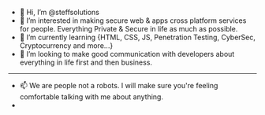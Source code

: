 - 👋 Hi, I’m @steffsolutions
- 👀 I’m interested in making secure web & apps cross platform services for people. Everything Private & Secure in life as much as possible.
- 🌱 I’m currently learning {HTML, CSS, JS, Penetration Testing, CyberSec, Cryptocurrency and more...}
- 💞️ I’m looking to make good communication with developers about everything in life first and then business.
- -------------------------
- 📫 We are people not a robots. I will make sure you're feeling comfortable talking with me about anything.
- 
